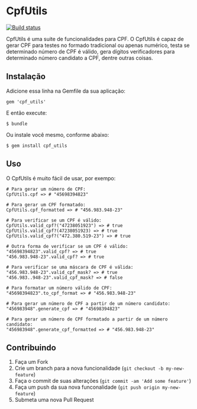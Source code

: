 # CpfUtils
[![Build status](https://secure.travis-ci.org/jacksonpires/cpf_utils.png)](https://secure.travis-ci.org/jacksonpires/cpf_utils)

CpfUtils é uma suite de funcionalidades para CPF.
O CpfUtils é capaz de gerar CPF para testes no formado tradicional ou apenas numérico, testa se determinado número de CPF é válido, gera dígitos verificadores para determinado número candidato a CPF, dentre outras coisas.

## Instalação

Adicione essa linha na Gemfile da sua aplicação:

    gem 'cpf_utils'

E então execute:

    $ bundle

Ou instale você mesmo, conforme abaixo:

    $ gem install cpf_utils

## Uso

O CpfUtils é muito fácil de usar, por exempo:

    # Para gerar um número de CPF:
    CpfUtils.cpf => # "45698394823"

    # Para gerar um CPF formatado:
    CpfUtils.cpf_formatted => # "456.983.948-23"

    # Para verificar se um CPF é válido:
    CpfUtils.valid_cpf?("47238051923") => # true
    CpfUtils.valid_cpf?(47238051923) => # true
    CpfUtils.valid_cpf?("472.380.519-23") => # true

    # Outra forma de verificar se um CPF é válido:
    "45698394823".valid_cpf? => # true
    "456.983.948-23".valid_cpf? => # true

    # Para verificar se uma máscara de CPF é válida:
    "456.983.948-23".valid_cpf_mask? => # true
    "456.983..948-23".valid_cpf_mask? => # false

    # Para formatar um número válido de CPF:
    "45698394823".to_cpf_format => # "456.983.948-23"

    # Para gerar um número de CPF a partir de um número candidato:
    "456983948".generate_cpf => # "45698394823"

    # Para gerar um número de CPF formatado a partir de um número candidato:
    "456983948".generate_cpf_formatted => # "456.983.948-23"

## Contribuindo

1. Faça um Fork
2. Crie um branch para a nova funcionalidade (`git checkout -b my-new-feature`)
3. Faça o commit de suas alterações  (`git commit -am 'Add some feature'`)
4. Faça um push da sua nova funconalidade (`git push origin my-new-feature`)
5. Submeta uma nova Pull Request
